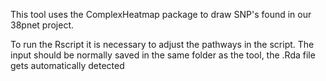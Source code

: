 This tool uses the ComplexHeatmap package to draw SNP's found in our 38pnet project.

To run the Rscript it is necessary to adjust the pathways in the script. 
The input should be normally saved in the same folder as the tool, the .Rda file gets automatically detected
